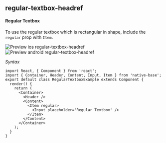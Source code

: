 ## regular-textbox-headref
#### Regular Textbox

To use the regular textbox which is rectangular in shape, include the <code>regular</code> prop with <code>Item</code>.

![Preview ios regular-textbox-headref](https://github.com/GeekyAnts/NativeBase-KitchenSink/raw/v2.4.9/screenshots/ios/input-regular.png)
![Preview android regular-textbox-headref](https://github.com/GeekyAnts/NativeBase-KitchenSink/raw/v2.4.9/screenshots/android/input-regular.png)

*Syntax*

<pre class="line-numbers"><code class="language-jsx">import React, { Component } from 'react';
import { Container, Header, Content, Input, Item } from 'native-base';
export default class RegularTextboxExample extends Component {
  render() {
    return (
      &lt;Container>
        &lt;Header />
        &lt;Content>
          &lt;Item regular>
            &lt;Input placeholder='Regular Textbox' />
          &lt;/Item>
        &lt;/Content>
      &lt;/Container>
    );
  }
}</code></pre><br />
